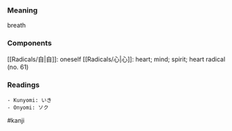 ### Meaning

breath

### Components

[[Radicals/自|自]]: oneself [[Radicals/心|心]]: heart; mind; spirit; heart radical (no. 61)

### Readings

```
- Kunyomi: いき
- Onyomi: ソク
```

#kanji